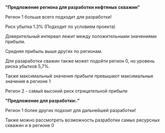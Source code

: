 **"Предложение региона для разработки нефтяных скважин"**

Регион 1 больше всего подходит для разработки!

Риск убытка 1.3% (Подходит по условиям проекта)

Доверительный интервал лежит между положительными значениями прибыли.

Средняя прибыль выше других по регионам.

Для разаработки сважин также может подойти регион 0, но уровень риска убытков 5,7%.

Также максимальный значения прибыли превышают максимальные значения в регионе 1

Регион 2 - самый высокий риск отрицательной прибыли

**"Предложение для разработки:."**

Регион 1 более других подхоит для дальнейшей разработки!

Также можно рассмотреть возможность разработки самых ресурсных скважин и в регионе 0
